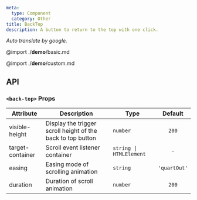 ```yaml
meta:
  type: Component
  category: Other
title: BackTop
description: A button to return to the top with one click.
```

*Auto translate by google.*

@import ./__demo__/basic.md

@import ./__demo__/custom.md

## API


### `<back-top>` Props

|Attribute|Description|Type|Default|
|---|---|---|:---:|
|visible-height|Display the trigger scroll height of the back to top button|`number`|`200`|
|target-container|Scroll event listener container|`string \| HTMLElement`|`-`|
|easing|Easing mode of scrolling animation|`string`|`'quartOut'`|
|duration|Duration of scroll animation|`number`|`200`|


